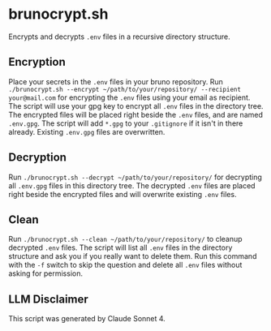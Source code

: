 # brunocrypt.sh

Encrypts and decrypts `.env` files in a recursive directory structure.

## Encryption

Place your secrets in the `.env` files in your bruno repository.
Run `./brunocrypt.sh --encrypt ~/path/to/your/repository/ --recipient your@mail.com` for encrypting the `.env` files using your email as recipient.
The script will use your gpg key to encrypt all `.env` files in the directory tree.
The encrypted files will be placed right beside the `.env` files, and are named `.env.gpg`.
The script will add `*.gpg` to your `.gitignore` if it isn't in there already. Existing `.env.gpg` files are overwritten.

## Decryption

Run `./brunocrypt.sh --decrypt ~/path/to/your/repository/` for decrypting all `.env.gpg` files in this directory tree. The decrypted `.env` files are placed right beside the encrypted files and will overwrite existing `.env` files.

## Clean

Run `./brunocrypt.sh --clean ~/path/to/your/repository/` to cleanup decrypted `.env` files.
The script will list all `.env` files in the directory structure and ask you if you really want to delete them. Run this command with the `-f` switch to skip the question and delete all `.env` files without asking for permission.

## LLM Disclaimer

This script was generated by Claude Sonnet 4.
